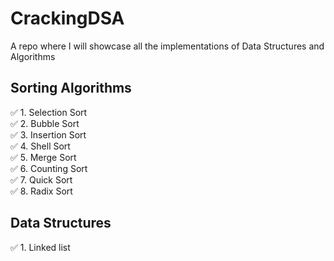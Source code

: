 # CrackingDSA
A repo where I will showcase all the implementations of Data Structures and Algorithms


## Sorting Algorithms
✅ 1. Selection Sort  
✅ 2. Bubble Sort   
✅ 3. Insertion Sort  
✅ 4. Shell Sort  
✅ 5. Merge Sort  
✅ 6. Counting Sort  
✅ 7. Quick Sort  
✅ 8. Radix Sort    

## Data Structures  
✅ 1. Linked list 
